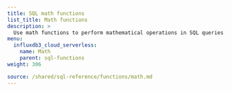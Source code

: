 ```yaml
---
title: SQL math functions
list_title: Math functions
description: >
  Use math functions to perform mathematical operations in SQL queries.
menu:
  influxdb3_cloud_serverless:
    name: Math
    parent: sql-functions    
weight: 306

source: /shared/sql-reference/functions/math.md
---
```


<!-- 
The content of this page is at /content/shared/sql-reference/functions/math.md
-->